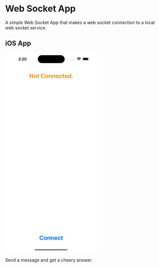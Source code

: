 # Web Socket App

A simple Web Socket App that makes a web socket connection to a local web socket service.

## iOS App

![The iOS App](image/websocketapp.gif)

Send a message and get a cheery answer.
